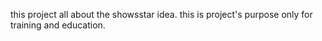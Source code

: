this project all about the showsstar idea. this is project's purpose  only for training and education.

